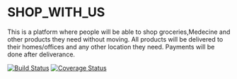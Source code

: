 # SHOP_WITH_US
This is a platform where people will be able to shop groceries,Medecine and other products they need without moving. All products will be delivered to their homes/offices and any other location they need. Payments will be done after deliverance. 

[![Build Status](https://travis-ci.org/Pacifique78/SHOP_WITH_US.svg?branch=develop)](https://travis-ci.org/Pacifique78/SHOP_WITH_US)
[![Coverage Status](https://coveralls.io/repos/github/Pacifique78/SHOP_WITH_US/badge.svg?branch=develop)](https://coveralls.io/github/Pacifique78/SHOP_WITH_US?branch=develop)
